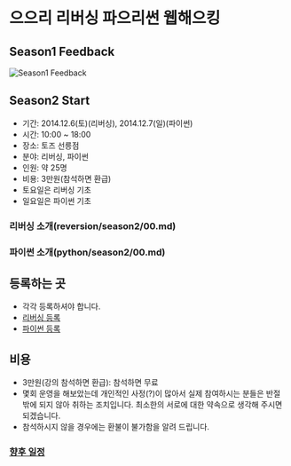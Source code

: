 # 으으리 리버싱 파으리썬 웹해으킹

## Season1 Feedback

![Season1 Feedback](imgages/season1-feedback.png)

## Season2 Start

- 기간: 2014.12.6(토)(리버싱), 2014.12.7(일)(파이썬)
- 시간: 10:00 ~ 18:00
- 장소: 토즈 선릉점
- 분야: 리버싱, 파이썬
- 인원: 약 25명
- 비용: 3만원(참석하면 환급)
- 토요일은 리버싱 기초
- 일요일은 파이썬 기초

### 리버싱 소개(reversion/season2/00.md)

### 파이썬 소개(python/season2/00.md)

## 등록하는 곳

- 각각 등록하셔야 합니다.
- [리버싱 등록](http://onoffmix.com/event/37844)
- [파이썬 등록](http://onoffmix.com/event/37846)

## 비용

- 3만원(강의 참석하면 환급): 참석하면 무료
- 몇회 운영을 해보았는데 개인적인 사정(?)이 많아서 실제 참여하시는 분들은 반절 밖에 되지 않아 취하는 조치입니다. 최소한의 서로에 대한 약속으로 생각해 주시면 되겠습니다.
- 참석하시지 않을 경우에는 환불이 불가함을 알려 드립니다.

### [향후 일정](pages/calendar.md)